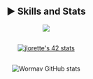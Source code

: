 <div align="center">

## ► Skills and Stats

<a href="https://skillicons.dev">
  <img src="https://skillicons.dev/icons?i=git,github,docker,linux,apple,bash,c,cpp,js,ts,react,nextjs,mongodb,postgresql,nodejs,firebase,supabase,dart,tailwind,figma" />
</a>

##

<a href="https://github.com/oakoudad/badge42">
  <img src="https://badge.mediaplus.ma/darkblue/jlorette?1337Badge=off&UM6P=off" alt="jlorette's 42 stats" />
</a>

##

![Wormav GitHub stats](https://github-readme-stats.vercel.app/api?username=Wormav&show_icons=true&theme=radical)

